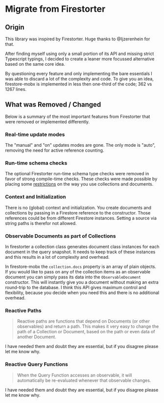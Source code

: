# Migrate from Firestorter

## Origin

This library was inspired by Firestorter. Huge thanks to @Ijzerenhein for that.

After finding myself using only a small portion of its API and missing strict
Typescript typings, I decided to create a leaner more focussed alternative based
on the same core idea.

By questioning every feature and only implementing the bare essentials I was
able to discard a lot of the complexity and code. To give you an idea,
firestore-mobx is implemented in less then one-third of the code; 362 vs 1267
lines.

## What was Removed / Changed

Below is a summary of the most important features from Firestorter that were
removed or implemented differently.

### Real-time update modes

The "manual" and "on" updates modes are gone. The only mode is "auto", removing
the need for active reference counting.

### Run-time schema checks

The optional Firestorter run-time schema type checks were removed in favor of
strong compile-time checks. These checks were made possible by placing some
[restrictions](/README.md#Restrictions-on-Dynamic-Data-Sourcing) on the way you
use collections and documents.

### Context and Initialization

There is no (global) context and initialization. You create documents and
collections by passing in a Firestore reference to the constructor. Those
references could be from different Firestore instances. Setting a source via
string paths is therefor not allowed.

### Observable Documents as part of Collections

In firestorter a collection class generates document class instances for each
document in the query snapshot. It needs to keep track of these instances and
this results in a lot of complexity and overhead.

In firestore-mobx the `collection.docs` property is an array of plain objects.
If you would like to pass on any of the collection items as an observable
document you can simply pass its data into the `ObservableDocument` constructor.
This will instantly give you a document without making an extra round-trip to
the database. I think this API gives maximum control and flexibility, because
you decide when you need this and there is no additional overhead.

### Reactive Paths

> Reactive paths are functions that depend on Documents (or other observables)
> and return a path. This makes it very easy to change the path of a Collection
> or Document, based on the path or even data of another Document.

I have needed them and doubt they are essential, but if you disagree please let
me know why.

### Reactive Query Functions

> When the Query Function accesses an observable, it will automatically be
> re-evaluated whenever that observable changes.

I have needed them and doubt they are essential, but if you disagree please let
me know why.
